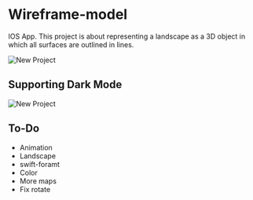 # Wireframe-model
IOS App. This project is about representing a landscape as a 3D object in which all surfaces are outlined in lines.

![New Project](https://user-images.githubusercontent.com/87498837/175066811-1fd7462d-40d8-4bb1-a5bc-705dc13c5c5d.png)

## Supporting Dark Mode
![New Project](https://user-images.githubusercontent.com/87498837/175061697-b3feafa3-8d54-4ec6-ad77-01f12d6faf0c.png)

## To-Do
* Animation
* Landscape
* swift-foramt
* Color
* More maps
* Fix rotate
